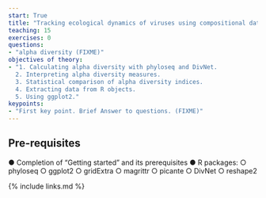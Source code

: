 ```yaml
---
start: True
title: "Tracking ecological dynamics of viruses using compositional data analysis"
teaching: 15
exercises: 0
questions:
- "alpha diversity (FIXME)"
objectives of theory:
- "1. Calculating alpha diversity with phyloseq and DivNet.
  2. Interpreting alpha diversity measures.
  3. Statistical comparison of alpha diversity indices.
  4. Extracting data from R objects.
  5. Using ggplot2."
keypoints:
- "First key point. Brief Answer to questions. (FIXME)"
---
```


## Pre-requisites

● Completion of “Getting started” and its prerequisites
● R packages:
○ phyloseq
○ ggplot2
○ gridExtra
○ magrittr
○ picante
○ DivNet
○ reshape2

{% include links.md %}
